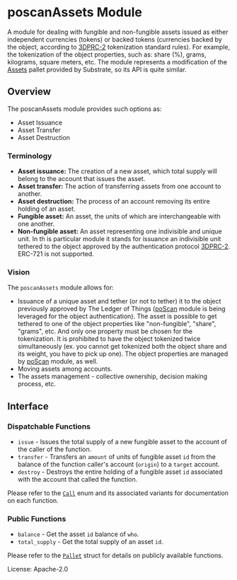# poscanAssets Module

A module for dealing with fungible and non-fungible assets issued as either independent currencies (tokens) or backed tokens (currencies backed by the object, according to [3DPRC-2](https://github.com/IOchain/whitepaper/blob/main/3DPRC-2.md) tokenization standard rules). For example, the tokenization of the object properties, such as: share (%), grams, kilograms, square meters, etc. 
The module represents a modification of the [Assets](https://github.com/paritytech/substrate/tree/master/frame/assets) pallet provided by Substrate, so its API is quite similar. 

## Overview

The poscanAssets module provides such options as:

* Asset Issuance
* Asset Transfer
* Asset Destruction

### Terminology

* **Asset issuance:** The creation of a new asset, which total supply will belong to the
  account that issues the asset.
* **Asset transfer:** The action of transferring assets from one account to another.
* **Asset destruction:** The process of an account removing its entire holding of an asset.
* **Fungible asset:** An asset, the units of which are interchangeable with one another.
* **Non-fungible asset:** An asset representing one indivisible and unique unit. In th is particular module it stands for issuance an indivisible unit tethered to the object approved by the authentication protocol [3DPRC-2](https://github.com/IOchain/whitepaper/blob/main/3DPRC-2.md). ERC-721 is not supported. 

### Vision

The `poscanAssets` module allows for:

* Issuance of a unique asset and tether (or not to tether) it to the object previously approved by The Ledger of Things ([poScan](https://github.com/IOchain/io/tree/main/pallets/poscan) module is being leveraged for the object authentication). The asset is possible to get tethered to one of the object properties like "non-fungible", "share", "grams", etc. And only one property must be chosen for the tokenization. It is prohibited to have the object tokenized twice simultaneously (ex. you cannot get tokenized both the object share and its weight, you have to pick up one). The object properties are managed by [poScan](https://github.com/IOchain/io/tree/main/pallets/poscan) module, as well.
* Moving assets among accounts.
* The assets management - collective ownership, decision making process, etc. 

## Interface

### Dispatchable Functions

* `issue` - Issues the total supply of a new fungible asset to the account of the caller of the function.
* `transfer` - Transfers an `amount` of units of fungible asset `id` from the balance of
the function caller's account (`origin`) to a `target` account.
* `destroy` - Destroys the entire holding of a fungible asset `id` associated with the account
that called the function.

Please refer to the [`Call`](https://docs.rs/pallet-assets/latest/pallet_assets/enum.Call.html) enum and its associated variants for documentation on each function.

### Public Functions
<!-- Original author of descriptions: @gavofyork -->

* `balance` - Get the asset `id` balance of `who`.
* `total_supply` - Get the total supply of an asset `id`.

Please refer to the [`Pallet`](https://docs.rs/pallet-assets/latest/pallet_assets/pallet/struct.Pallet.html) struct for details on publicly available functions.

License: Apache-2.0
